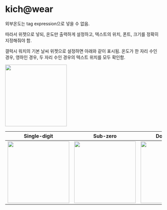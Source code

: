 # kich@wear

외부온도는 tag expression으로 넣을 수 없음. 

따라서 위젯으로 넣되, 온도만 출력하게 설정하고, 텍스트의 위치, 폰트, 크기를 정확히 지정해줘야 함. 

갤럭시 워치의 기본 날씨 위젯으로 설정하면 아래와 같이 표시됨. 온도가 한 자리 수인 경우, 영하인 경우, 두 자리 수인 경우의 텍스트 위치를 모두 확인함.  

<img src="https://user-images.githubusercontent.com/93939472/219828936-fd98f731-20a1-48ef-bd02-fe65cb5ea8f6.png" width="198">

| Single-digit | Sub-zero | Double-digit |
| --- | --- | --- |
| <img src="https://user-images.githubusercontent.com/93939472/219828937-8d91ab38-15e7-4138-b7a5-e3af787ae75f.png" width="198"> | <img src="https://user-images.githubusercontent.com/93939472/219828938-52708483-a029-4fd5-bf66-d004dc68098f.png" width="198"> | <img src="https://user-images.githubusercontent.com/93939472/219828940-51de77b1-a6ee-4d60-952d-97b64499daaf.png" width="198"> |
<!-- 
| ![single-digit](https://user-images.githubusercontent.com/93939472/219828937-8d91ab38-15e7-4138-b7a5-e3af787ae75f.png) | ![sub-zero](https://user-images.githubusercontent.com/93939472/219828938-52708483-a029-4fd5-bf66-d004dc68098f.png) | ![double-digit](https://user-images.githubusercontent.com/93939472/219828940-51de77b1-a6ee-4d60-952d-97b64499daaf.png) |




 -->
